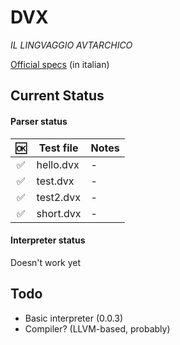 # DVX
*IL LINGVAGGIO AVTARCHICO*

[Official specs](https://docs.google.com/document/d/1bEthVgMkEh19b75PKIgeyw4iFHJ7ZS6lVh7fNSCW_SY/edit?usp=sharing) (in italian)

## Current Status

#### Parser status

| :ok:               | Test file   | Notes                 |
|:------------------:|-------------|-----------------------|
| :white_check_mark: | hello.dvx   | -                     |
| :white_check_mark: | test.dvx    | -                     |
| :white_check_mark: | test2.dvx   | -                     |
| :white_check_mark: | short.dvx   | -                     |

#### Interpreter status

Doesn't work yet

## Todo

- Basic interpreter (0.0.3)
- Compiler? (LLVM-based, probably)
